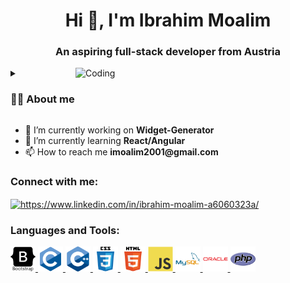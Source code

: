 
<h1 align="center">Hi 👋, I'm Ibrahim Moalim</h1>
<h3 align="center">An aspiring full-stack developer from Austria</h3>
<img align="right" alt="Coding" width="400" src="https://camo.githubusercontent.com/cae12fddd9d6982901d82580bdf321d81fb299141098ca1c2d4891870827bf17/68747470733a2f2f6d69726f2e6d656469756d2e636f6d2f6d61782f313336302f302a37513379765349765f7430696f4a2d5a2e676966" </img>
<details> <summary><h3>👨‍💻 About me </h3></summary>
   <i> I'm someone who is always eager to learn new things, especially when it comes to coding and technology. In addition to my love for learning, I'm also a sports enthusiast and enjoy staying active through activities like basketball, soccer and combat-sport. When I'm not coding or doing sports, I love to travel and explore new cultures. I find it fascinating to interact with people from different parts of the world and learn about their unique perspectives. Overall, I enjoy pushing myself outside of my comfort zone and trying new things. </i>
 </details>

<ul class="list-group">
  <li class="list-group-item d-flex justify-content-between align-items-center">
    🔭 I’m currently working on <b>Widget-Generator</b> 
    <span class="badge bg-primary rounded-pill"></span>
  </li>
  <li class="list-group-item d-flex justify-content-between align-items-center">
    🌱 I’m currently learning <b>React/Angular</b> 
    <span class="badge bg-primary rounded-pill"></span>
  </li>
  <li class="list-group-item d-flex justify-content-between align-items-center">
    📫 How to reach me <b>imoalim2001@gmail.com</b> 
    <span class="badge bg-primary rounded-pill"></span>
  </li>
</ul>

<h3 align="left">Connect with me:</h3>
<p align="left">
<a href="https://linkedin.com/in/https://www.linkedin.com/in/ibrahim-moalim-a6060323a/" target="blank"><img align="center" src="https://raw.githubusercontent.com/rahuldkjain/github-profile-readme-generator/master/src/images/icons/Social/linked-in-alt.svg" alt="https://www.linkedin.com/in/ibrahim-moalim-a6060323a/" height="30" width="40" /></a>
</p>

<h3 align="left">Languages and Tools:</h3>
<p align="left"> <a href="https://getbootstrap.com" target="_blank" rel="noreferrer"> <img src="https://raw.githubusercontent.com/devicons/devicon/master/icons/bootstrap/bootstrap-plain-wordmark.svg" alt="bootstrap" width="40" height="40"/> </a> <a href="https://www.cprogramming.com/" target="_blank" rel="noreferrer"> <img src="https://raw.githubusercontent.com/devicons/devicon/master/icons/c/c-original.svg" alt="c" width="40" height="40"/> </a> <a href="https://www.w3schools.com/cpp/" target="_blank" rel="noreferrer"> <img src="https://raw.githubusercontent.com/devicons/devicon/master/icons/cplusplus/cplusplus-original.svg" alt="cplusplus" width="40" height="40"/> </a> <a href="https://www.w3schools.com/css/" target="_blank" rel="noreferrer"> <img src="https://raw.githubusercontent.com/devicons/devicon/master/icons/css3/css3-original-wordmark.svg" alt="css3" width="40" height="40"/> </a> <a href="https://www.w3.org/html/" target="_blank" rel="noreferrer"> <img src="https://raw.githubusercontent.com/devicons/devicon/master/icons/html5/html5-original-wordmark.svg" alt="html5" width="40" height="40"/> </a> <a href="https://developer.mozilla.org/en-US/docs/Web/JavaScript" target="_blank" rel="noreferrer"> <img src="https://raw.githubusercontent.com/devicons/devicon/master/icons/javascript/javascript-original.svg" alt="javascript" width="40" height="40"/> </a> <a href="https://www.mysql.com/" target="_blank" rel="noreferrer"> <img src="https://raw.githubusercontent.com/devicons/devicon/master/icons/mysql/mysql-original-wordmark.svg" alt="mysql" width="40" height="40"/> </a> <a href="https://www.oracle.com/" target="_blank" rel="noreferrer"> <img src="https://raw.githubusercontent.com/devicons/devicon/master/icons/oracle/oracle-original.svg" alt="oracle" width="40" height="40"/> </a> <a href="https://www.php.net" target="_blank" rel="noreferrer"> <img src="https://raw.githubusercontent.com/devicons/devicon/master/icons/php/php-original.svg" alt="php" width="40" height="40"/> </a> </p>


